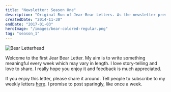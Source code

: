 ```yaml
---
title: "Newsletter: Season One"
description: "Original Run of Jear-Bear Letters. As the newsletter premise explains, I explore aspects of my life and reflect on them. I take the time to explore myself and come to a deeper understanding of who I am and where I want to be. Sometimes I get serious and write about topics below the water line. Other times, I find a narrative around recent events of my life."
createdDate: "2014-11-30"
endDate: "2017-01-03"
heroImage: "/images/bear-colored-regular.png"
tag: "season_1"
---
```


![Bear Letterhead](/images/bear-colored-regular.png)

Welcome to the first Jear Bear Letter. My aim is to write something meaningful every week which may vary in length. I love story-telling and love to share. I really hope you enjoy it and feedback is much appreciated.

If you enjoy this letter, please share it around. Tell people to subscribe to my weekly letters [here](https://tinyletter.com/jeremywong). I promise to post sparingly, like once a week.
